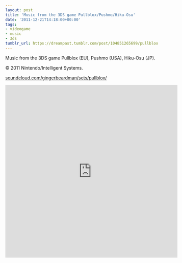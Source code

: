 ```yaml
---
layout: post
title: 'Music from the 3DS game Pullblox/Pushmo/Hiku-Osu'
date: '2011-12-21T14:18:00+00:00'
tags:
- videogame
- music
- 3ds
tumblr_url: https://dreampast.tumblr.com/post/104851265699/pullblox
---
```


Music from the 3DS game Pullblox (EU), Pushmo (USA), Hiku-Osu (JP).

© 2011 Nintendo/Intelligent Systems.

[soundcloud.com/gingerbeardman/sets/pullblox/](http://soundcloud.com/gingerbeardman/sets/pullblox/)

<iframe src="https://w.soundcloud.com/player/?url=https%3A%2F%2Fapi.soundcloud.com%2Fplaylists%2F1449053&amp;visual=true&amp;liking=false&amp;sharing=false&amp;auto_play=false&amp;show_comments=false&amp;continuous_play=false&amp;origin=tumblr" frameborder="0" allowtransparency="true" class="soundcloud_audio_player" width="540" height="540"></iframe>
